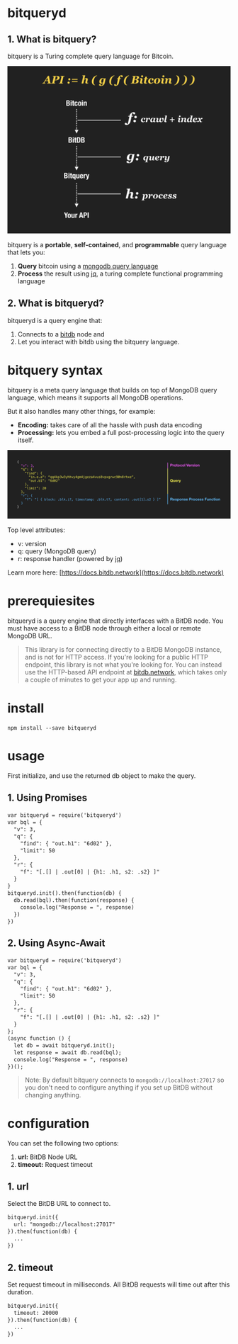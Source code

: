 # bitqueryd

## 1. What is bitquery?

bitquery is a Turing complete query language for Bitcoin.

![f](./f.png)

bitquery is a **portable**, **self-contained**, and **programmable** query language that lets you:

1. **Query** bitcoin using a [mongodb query language](https://docs.mongodb.com/manual/tutorial/query-documents/)
2. **Process** the result using [jq](https://en.wikipedia.org/wiki/Jq_(programming_language)), a turing complete functional programming language

## 2. What is bitqueryd?

bitqueryd is a query engine that:

1. Connects to a [bitdb](https://bitdb.network) node and
2. Let you interact with bitdb using the bitquery language.

# bitquery syntax

bitquery is a meta query language that builds on top of MongoDB query language, which means it supports all MongoDB operations.

But it also handles many other things, for example:

- **Encoding:** takes care of all the hassle with push data encoding 
- **Processing:** lets you embed a full post-processing logic into the query itself.

![q](./q.png)

Top level attributes:

- v: version
- q: query (MongoDB query)
- r: response handler (powered by [jq](https://stedolan.github.io/jq/))

Learn more here: [https://docs.bitdb.network](https://docs.bitdb.network)


# prerequiesites

bitqueryd is a query engine that directly interfaces with a BitDB node. You must have access to a BitDB node through either a local or remote MongoDB URL.

> This library is for connecting directly to a BitDB MongoDB instance, and is not for HTTP access. If you're looking for a public HTTP endpoint, this library is not what you're looking for. You can instead use the HTTP-based API endpoint at [bitdb.network](https://bitdb.network), which takes only a couple of minutes to get your app up and running.

# install

```
npm install --save bitqueryd
```

# usage

First initialize, and use the returned db object to make the query. 

## 1. Using Promises


```
var bitqueryd = require('bitqueryd')
var bql = {
  "v": 3,
  "q": {
    "find": { "out.h1": "6d02" },
    "limit": 50
  },
  "r": {
    "f": "[.[] | .out[0] | {h1: .h1, s2: .s2} ]"
  }
}
bitqueryd.init().then(function(db) {
  db.read(bql).then(function(response) {
    console.log("Response = ", response)
  })
})
```

## 2. Using Async-Await

```
var bitqueryd = require('bitqueryd')
var bql = {
  "v": 3,
  "q": {
    "find": { "out.h1": "6d02" },
    "limit": 50
  },
  "r": {
    "f": "[.[] | .out[0] | {h1: .h1, s2: .s2} ]"
  }
};
(async function () {
  let db = await bitqueryd.init();
  let response = await db.read(bql);
  console.log("Response = ", response)
})();
```

> Note: By default bitquery connects to `mongodb://localhost:27017` so you don't need to configure anything if you set up BitDB without changing anything.


# configuration

You can set the following two options:

1. **url:** BitDB Node URL
2. **timeout:** Request timeout

## 1. url

Select the BitDB URL to connect to. 

```
bitqueryd.init({
  url: "mongodb://localhost:27017"
}).then(function(db) {
  ...
})
```

## 2. timeout

Set request timeout in milliseconds. All BitDB requests will time out after this duration.

```
bitqueryd.init({
  timeout: 20000
}).then(function(db) {
  ...
})
```
